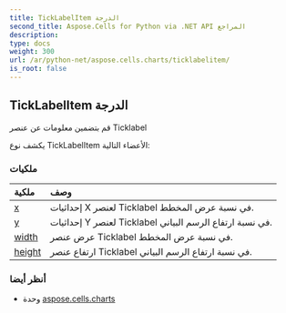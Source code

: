 ```yaml
---
title: TickLabelItem الدرجة
second_title: Aspose.Cells for Python via .NET API المراجع
description:
type: docs
weight: 300
url: /ar/python-net/aspose.cells.charts/ticklabelitem/
is_root: false
---
```

##  TickLabelItem الدرجة
قم بتضمين معلومات عن عنصر Ticklabel



يكشف نوع TickLabelItem الأعضاء التالية:

###  ملكيات
| ملكية| وصف|
| :- | :- |
| [x](/cells/ar/python-net/aspose.cells.charts/ticklabelitem/x) | إحداثيات X لعنصر Ticklabel في نسبة عرض المخطط.|
| [y](/cells/ar/python-net/aspose.cells.charts/ticklabelitem/y) | إحداثيات Y لعنصر Ticklabel في نسبة ارتفاع الرسم البياني.|
| [width](/cells/ar/python-net/aspose.cells.charts/ticklabelitem/width) |عرض عنصر Ticklabel في نسبة عرض المخطط.|
| [height](/cells/ar/python-net/aspose.cells.charts/ticklabelitem/height) | ارتفاع عنصر Ticklabel في نسبة ارتفاع الرسم البياني.|



###  أنظر أيضا
* وحدة [aspose.cells.charts](..)
